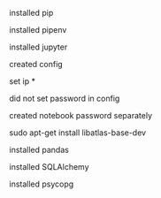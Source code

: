 installed pip

installed pipenv

installed jupyter

created config

set ip *

did not set password in config

created notebook password separately

sudo apt-get install libatlas-base-dev

installed pandas

installed SQLAlchemy

installed psycopg
